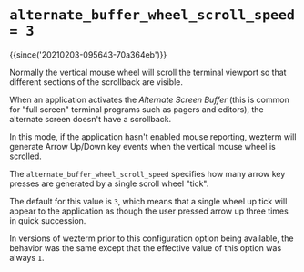 # `alternate_buffer_wheel_scroll_speed = 3`

{{since('20210203-095643-70a364eb')}}

Normally the vertical mouse wheel will scroll the terminal viewport
so that different sections of the scrollback are visible.

When an application activates the *Alternate Screen Buffer* (this is
common for "full screen" terminal programs such as pagers and editors),
the alternate screen doesn't have a scrollback.

In this mode, if the application hasn't enabled mouse reporting, wezterm will
generate Arrow Up/Down key events when the vertical mouse wheel is scrolled.

The `alternate_buffer_wheel_scroll_speed` specifies how many arrow key presses
are generated by a single scroll wheel "tick".

The default for this value is `3`, which means that a single wheel up tick will
appear to the application as though the user pressed arrow up three times in
quick succession.

In versions of wezterm prior to this configuration option being available, the
behavior was the same except that the effective value of this option was always
`1`.

